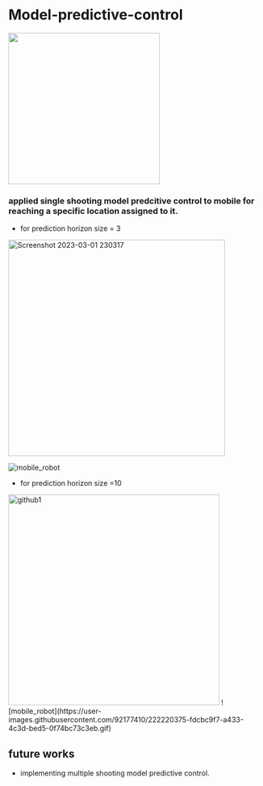 # Model-predictive-control

<img src=https://user-images.githubusercontent.com/92177410/179190575-76635489-c59f-4792-ba78-549562eda6fa.png width="300" height="300">


### applied single shooting model predcitive control to mobile for reaching a specific location assigned to it.
- for prediction horizon size = 3


<img width="429" alt="Screenshot 2023-03-01 230317" src="https://user-images.githubusercontent.com/92177410/222219724-c397320f-6d5a-4e5f-b8ed-a6577606b8e5.png">

 ![mobile_robot](https://user-images.githubusercontent.com/92177410/222218746-0033de69-6a81-423a-94c7-8b36a268559d.gif)

- for prediction horizon size =10
<img width="418" alt="github1" src="https://user-images.githubusercontent.com/92177410/222218861-bb4d6a44-5407-42f5-9797-8cae66e775d4.png">
![mobile_robot](https://user-images.githubusercontent.com/92177410/222220375-fdcbc9f7-a433-4c3d-bed5-0f74bc73c3eb.gif)

## future works
- implementing multiple shooting model predictive control.

